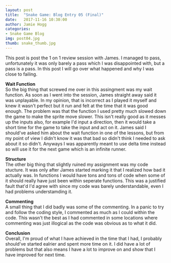 ```yaml
---
layout: post
title:  "Snake Game: Blog Entry 05 (Final)"
date:   2017-11-16 10:30:00
author: Jamie Hogg
categories: 
- Snake Game Blog
img: post04.jpg
thumb: snake_thumb.jpg
---
```

This post is post the 1 on 1 review session with James. I managed to pass, unfortunately it was only barely a pass which I was disappointed with, but a pass is a pass. In this post I will go over what happened and why I was close to failing.

<b>Wait Function</b><BR>
So the big thing that screwed me over in this assingment was my wait function. As soon as I went into the session, James straight away said it was unplayable. In my opinion, that is incorrect as I played it myself and knew it wasn't perfect but it run and felt at the time that it was good enough. The problem was that the function I used pretty much slowed down the game to make the sprite move slower. This isn't really good as it messes up the inputs also, for example I'd input a direction, then it would take a short time for the game to take the input and act on it.
James said I should've asked him about the wait function in one of the lessons, but from my point of view I didn't know it was that bad so didn't think I needed to ask about it so didn't.
Anyways I was apparently meant to use delta time instead so will use it for the next game which is an infinite runner.
  
<b>Structure</b><BR>
The other big thing that slightly ruined my assignment was my code stucture. It was only after James started marking it that I realized how bad it actually was. In functions I would have tons and tons of code when some of it should really have just been within seperate functions. This was a justified fault that'd I'd agree with since my code was barely understandable, even I had problems understamding it.

<b>Commenting</b><BR>
A small thing that I did badly was some of the commenting. In a panic to try and follow the coding style, I commented as much as I could within the code. This wasn't the best as I had commented in some locations where commenting was just illogical as the code was obvious as to what it did.

<b>Conclusion</b><BR>
Overall, I'm proud of what I have achieved in the time that I had, I probably should've started ealrier and spent more time on it. I did have a lot of problems but that also means I have a lot to improve on and show that I have improved for next time.
